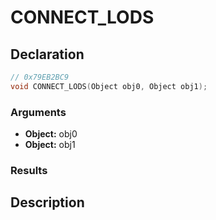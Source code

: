 # CONNECT_LODS

## Declaration
```cpp
// 0x79EB2BC9
void CONNECT_LODS(Object obj0, Object obj1);
```

### Arguments
- **Object:** obj0
- **Object:** obj1

### Results

## Description
